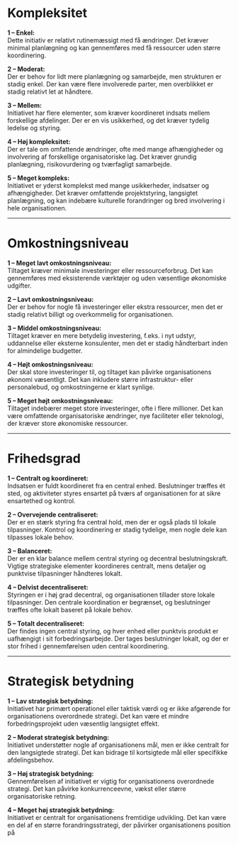 # Kompleksitet

**1 – Enkel:**  
Dette initiativ er relativt rutinemæssigt med få ændringer. Det kræver minimal planlægning og kan gennemføres med få ressourcer uden større koordinering.

**2 – Moderat:**  
Der er behov for lidt mere planlægning og samarbejde, men strukturen er stadig enkel. Der kan være flere involverede parter, men overblikket er stadig relativt let at håndtere.

**3 – Mellem:**  
Initiativet har flere elementer, som kræver koordineret indsats mellem forskellige afdelinger. Der er en vis usikkerhed, og det kræver tydelig ledelse og styring.

**4 – Høj kompleksitet:**  
Der er tale om omfattende ændringer, ofte med mange afhængigheder og involvering af forskellige organisatoriske lag. Det kræver grundig planlægning, risikovurdering og tværfagligt samarbejde.

**5 – Meget kompleks:**  
Initiativet er yderst komplekst med mange usikkerheder, indsatser og afhængigheder. Det kræver omfattende projektstyring, langsigtet planlægning, og kan indebære kulturelle forandringer og bred involvering i hele organisationen.

---

# Omkostningsniveau

**1 – Meget lavt omkostningsniveau:**  
Tiltaget kræver minimale investeringer eller ressourceforbrug. Det kan gennemføres med eksisterende værktøjer og uden væsentlige økonomiske udgifter.

**2 – Lavt omkostningsniveau:**  
Der er behov for nogle få investeringer eller ekstra ressourcer, men det er stadig relativt billigt og overkommelig for organisationen.

**3 – Middel omkostningsniveau:**  
Tiltaget kræver en mere betydelig investering, f.eks. i nyt udstyr, uddannelse eller eksterne konsulenter, men det er stadig håndterbart inden for almindelige budgetter.

**4 – Højt omkostningsniveau:**  
Der skal store investeringer til, og tiltaget kan påvirke organisationens økonomi væsentligt. Det kan inkludere større infrastruktur- eller personalebud, og omkostningerne er klart synlige.

**5 – Meget højt omkostningsniveau:**  
Tiltaget indebærer meget store investeringer, ofte i flere millioner. Det kan være omfattende organisatoriske ændringer, nye faciliteter eller teknologi, der kræver store økonomiske ressourcer.

---

# Frihedsgrad

**1 – Centralt og koordineret:**  
Indsatsen er fuldt koordineret fra en central enhed. Beslutninger træffes ét sted, og aktiviteter styres ensartet på tværs af organisationen for at sikre ensartethed og kontrol.

**2 – Overvejende centraliseret:**  
Der er en stærk styring fra central hold, men der er også plads til lokale tilpasninger. Kontrol og koordinering er stadig tydelige, men nogle dele kan tilpasses lokale behov.

**3 – Balanceret:**  
Der er en klar balance mellem central styring og decentral beslutningskraft. Vigtige strategiske elementer koordineres centralt, mens detaljer og punktvise tilpasninger håndteres lokalt.

**4 – Delvist decentraliseret:**  
Styringen er i høj grad decentral, og organisationen tillader store lokale tilpasninger. Den centrale koordination er begrænset, og beslutninger træffes ofte lokalt baseret på lokale behov.

**5 – Totalt decentraliseret:**  
Der findes ingen central styring, og hver enhed eller punktvis produkt er uafhængigt i sit forbedringsarbejde. Der tages beslutninger lokalt, og der er stor frihed i gennemførelsen uden central koordinering.

---

# Strategisk betydning

**1 – Lav strategisk betydning:**  
Initiativet har primært operationel eller taktisk værdi og er ikke afgørende for organisationens overordnede strategi. Det kan være et mindre forbedringsprojekt uden væsentlig langsigtet effekt.

**2 – Moderat strategisk betydning:**  
Initiativet understøtter nogle af organisationens mål, men er ikke centralt for den langsigtede strategi. Det kan bidrage til kortsigtede mål eller specifikke afdelingsbehov.

**3 – Høj strategisk betydning:**  
Gennemførelsen af initiativet er vigtig for organisationens overordnede strategi. Det kan påvirke konkurrenceevne, vækst eller større organisatoriske retning.

**4 – Meget høj strategisk betydning:**  
Initiativet er centralt for organisationens fremtidige udvikling. Det kan være en del af en større forandringsstrategi, der påvirker organisationens position på
